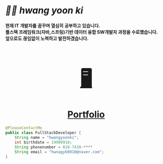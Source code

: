 <div>

 *<h1>👨‍💻 hwang yoon ki</h1>*

 <h4>
 현재 IT 개발자를 꿈꾸며 열심히 공부하고 있습니다. <br>
 풀스택 프레임워크(자바,스프링)기반 데이터 융합 SW개발자 과정을 수료했습니다.  <br>
 앞으로도 끊임없이 노력하고 발전하겠습니다.  <br>
 </h4>

 <h1 align="center"><a href="https://hykworld.github.io/portfolio/" rel="nofollow"><h1>🖥</h1> Portfolio</a></h1>
</div>

```java
@PleaseContactMe
public class FullStackDeveloper {
    String name = "hwangyoonki"; 
    int birthdate = 19900910;  
    String phonenumber = 010-7430-****
    String email = "hwnagyk0910@naver.com";  
}
```    

